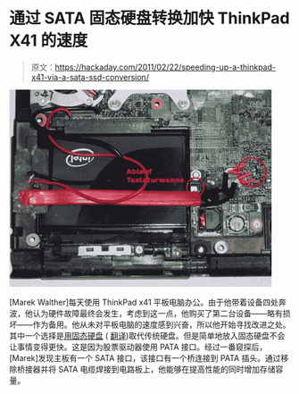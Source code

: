 # 通过 SATA 固态硬盘转换加快 ThinkPad X41 的速度

> 原文：<https://hackaday.com/2011/02/22/speeding-up-a-thinkpad-x41-via-a-sata-ssd-conversion/>

![](img/bda54b9032b2bdd025acbab34b19d987.png "thinkpad-ssd-upgrade")

[Marek Walther]每天使用 ThinkPad x41 平板电脑办公。由于他带着设备四处奔波，他认为硬件故障最终会发生，考虑到这一点，他购买了第二台设备——略有损坏——作为备用。他从未对平板电脑的速度感到兴奋，所以他开始寻找改进之处。其中一个选择是[用固态硬盘](http://wiki.marek-walther.de/wiki/projekte/pimpmeup/thinkpad_x41_hdd_upgrade_sata) ( [翻译](http://translate.google.com/translate?js=n&prev=_t&hl=en&ie=UTF-8&layout=2&eotf=1&sl=auto&tl=en&u=http://wiki.marek-walther.de/wiki/projekte/pimpmeup/thinkpad_x41_hdd_upgrade_sata))取代传统硬盘。但是简单地放入固态硬盘不会让事情变得更快。这是因为股票驱动器使用 PATA 接口。经过一番窥探后，[Marek]发现主板有一个 SATA 接口，该接口有一个桥连接到 PATA 插头。通过移除桥接器并将 SATA 电缆焊接到电路板上，他能够在提高性能的同时增加存储容量。